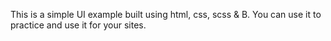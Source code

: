 This is a simple UI example built using html, css, scss & B. You can use it to practice and use it for your sites.
